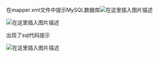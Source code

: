 在mapper.xml文件中提示MySQL数据库![在这里插入图片描述](https://typora-fcc.oss-cn-beijing.aliyuncs.com/pictures-PicGo/00b13ea5000c4a1889d2a132a1a1ced1.png)

![在这里插入图片描述](https://typora-fcc.oss-cn-beijing.aliyuncs.com/pictures-PicGo/9a250e29d1414565905a446935d99052.png)

出现了sql代码提示

![在这里插入图片描述](https://typora-fcc.oss-cn-beijing.aliyuncs.com/pictures-PicGo/6345c302a7964be999db7f6c2e5ca6b4.png)
